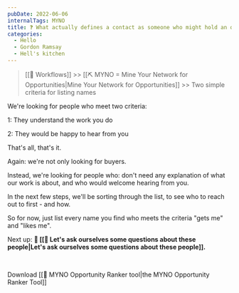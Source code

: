 ```yaml
---
pubDate: 2022-06-06
internalTags: MYNO
title: ❓ What actually defines a contact as someone who might hold an opportunity for you?
categories:
  - Hello
  - Gordon Ramsay
  - Hell's kitchen
---
```


> [[🔁 Workflows]] >> [[⛏️ MYNO = Mine Your Network for Opportunities|Mine Your Network for Opportunities]] >> Two simple criteria for listing names

We're looking for people who meet two criteria:

1: They understand the work you do

2: They would be happy to hear from you

That's all, that's it.

Again: we're not only looking for buyers.

Instead, we're looking for people who: don't need any explanation of what our work is about, and who would welcome hearing from you.

In the next few steps, we'll be sorting through the list, to see who to reach out to first - and how.

So for now, just list every name you find who meets the criteria "gets me" and "likes me".

Next up: **🤔 [[🤔 Let's ask ourselves some questions about these people|Let's ask ourselves some questions about these people]].**

<br />

Download [[🔧 MYNO Opportunity Ranker tool|the MYNO Opportunity Ranker Tool]]
